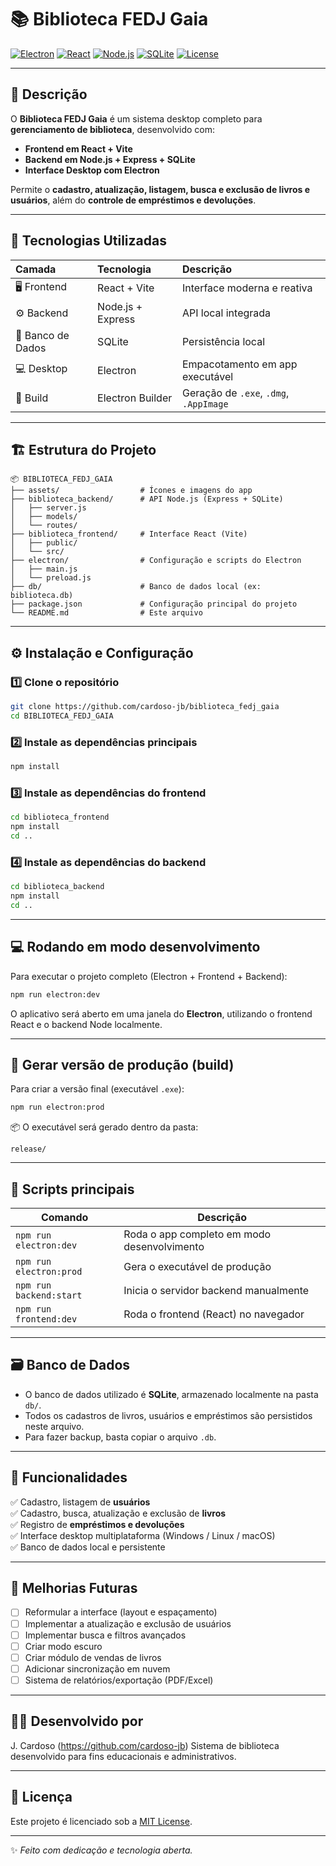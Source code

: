 # 📚 Biblioteca FEDJ Gaia

[![Electron](https://img.shields.io/badge/Electron-25.0.0-47848F?logo=electron&logoColor=white)](https://www.electronjs.org/)
[![React](https://img.shields.io/badge/React-18.0.0-61DAFB?logo=react&logoColor=white)](https://reactjs.org/)
[![Node.js](https://img.shields.io/badge/Node.js-20.x-43853D?logo=node.js&logoColor=white)](https://nodejs.org/)
[![SQLite](https://img.shields.io/badge/SQLite-3.0-003B57?logo=sqlite&logoColor=white)](https://www.sqlite.org/)
[![License](https://img.shields.io/badge/Licença-Educacional-blue)](#)

---

## 🧾 Descrição

O **Biblioteca FEDJ Gaia** é um sistema desktop completo para **gerenciamento de biblioteca**, desenvolvido com:
- **Frontend em React + Vite**
- **Backend em Node.js + Express + SQLite**
- **Interface Desktop com Electron**

Permite o **cadastro, atualização, listagem, busca e exclusão de livros e usuários**, além do **controle de empréstimos e devoluções**.

---

## 🚀 Tecnologias Utilizadas

| Camada | Tecnologia | Descrição |
|:--------|:-------------|:------------|
| 🖥️ Frontend | React + Vite | Interface moderna e reativa |
| ⚙️ Backend | Node.js + Express | API local integrada |
| 💾 Banco de Dados | SQLite | Persistência local |
| 💻 Desktop | Electron | Empacotamento em app executável |
| 🧱 Build | Electron Builder | Geração de `.exe`, `.dmg`, `.AppImage` |

---

## 🏗️ Estrutura do Projeto

```
📦 BIBLIOTECA_FEDJ_GAIA
├── assets/                  # Ícones e imagens do app
├── biblioteca_backend/      # API Node.js (Express + SQLite)
│   ├── server.js
│   ├── models/
│   └── routes/
├── biblioteca_frontend/     # Interface React (Vite)
│   ├── public/
│   └── src/
├── electron/                # Configuração e scripts do Electron
│   ├── main.js
│   └── preload.js
├── db/                      # Banco de dados local (ex: biblioteca.db)
├── package.json             # Configuração principal do projeto
└── README.md                # Este arquivo
```

---

## ⚙️ Instalação e Configuração

### 1️⃣ Clone o repositório

```bash
git clone https://github.com/cardoso-jb/biblioteca_fedj_gaia
cd BIBLIOTECA_FEDJ_GAIA
```

### 2️⃣ Instale as dependências principais

```bash
npm install
```

### 3️⃣ Instale as dependências do frontend

```bash
cd biblioteca_frontend
npm install
cd ..
```

### 4️⃣ Instale as dependências do backend

```bash
cd biblioteca_backend
npm install
cd ..
```

---

## 💻 Rodando em modo desenvolvimento

Para executar o projeto completo (Electron + Frontend + Backend):

```bash
npm run electron:dev
```

O aplicativo será aberto em uma janela do **Electron**, utilizando o frontend React e o backend Node localmente.

---

## 🏁 Gerar versão de produção (build)

Para criar a versão final (executável `.exe`):

```bash
npm run electron:prod
```

📦 O executável será gerado dentro da pasta:

```
release/
```

---

## 🧩 Scripts principais

| Comando | Descrição |
|----------|------------|
| `npm run electron:dev` | Roda o app completo em modo desenvolvimento |
| `npm run electron:prod` | Gera o executável de produção |
| `npm run backend:start` | Inicia o servidor backend manualmente |
| `npm run frontend:dev` | Roda o frontend (React) no navegador |

---

## 🗃️ Banco de Dados

- O banco de dados utilizado é **SQLite**, armazenado localmente na pasta `db/`.  
- Todos os cadastros de livros, usuários e empréstimos são persistidos neste arquivo.  
- Para fazer backup, basta copiar o arquivo `.db`.

---

## 🧠 Funcionalidades

✅ Cadastro, listagem de **usuários**  
✅ Cadastro, busca, atualização e exclusão de **livros**  
✅ Registro de **empréstimos e devoluções**  
✅ Interface desktop multiplataforma (Windows / Linux / macOS)  
✅ Banco de dados local e persistente  

---

## 🎨 Melhorias Futuras

- [ ] Reformular a interface (layout e espaçamento)
- [ ] Implementar a atualização e exclusão de usuários
- [ ] Implementar busca e filtros avançados
- [ ] Criar modo escuro
- [ ] Criar módulo de vendas de livros
- [ ] Adicionar sincronização em nuvem
- [ ] Sistema de relatórios/exportação (PDF/Excel)

---

## 🧑‍💻 Desenvolvido por

J. Cardoso (https://github.com/cardoso-jb)
Sistema de biblioteca desenvolvido para fins educacionais e administrativos.

---

## 🪪 Licença

Este projeto é licenciado sob a [MIT License](https://opensource.org/licenses/MIT).

---

✨ *Feito com dedicação e tecnologia aberta.*
